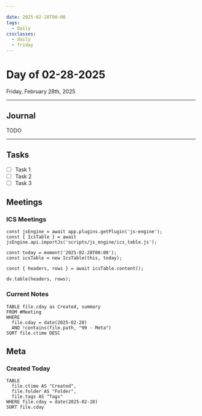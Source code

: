 ```yaml
---

date: 2025-02-28T00:00
tags:
  - Daily
cssclasses:
  - daily
  - friday
---
```

# Day of 02-28-2025

<span class="subtitle">Friday, February 28th, 2025</span>

---

## Journal

TODO

---

## Tasks

- [ ] Task 1
- [ ] Task 2
- [ ] Task 3

## Meetings

### ICS Meetings

```dataviewjs
const jsEngine = await app.plugins.getPlugin('js-engine');
const { IcsTable } = await jsEngine.api.importJs('scripts/js_engine/ics_table.js');

const today = moment('2025-02-28T00:00');
const icsTable = new IcsTable(this, today);

const { headers, rows } = await icsTable.content();

dv.table(headers, rows);
```

### Current Notes

```dataview
TABLE file.cday as Created, summary
FROM #Meeting
WHERE
  file.cday = date(2025-02-28)
  AND !contains(file.path, "99 - Meta")
SORT file.ctime DESC
```

## Meta

### Created Today

```dataview
TABLE
  file.ctime AS "Created",
  file.folder AS "Folder",
  file.tags AS "Tags"
WHERE file.cday = date(2025-02-28)
SORT file.cday
```
